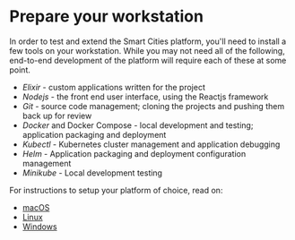 # Prepare your workstation
In order to test and extend the Smart Cities platform, you'll need to install a few tools on your workstation.
While you may not need all of the following, end-to-end development of the platform will require each of these at some point.
* _Elixir_ - custom applications written for the project
* *Nodejs* - the front end user interface, using the Reactjs framework
* *Git* - source code management; cloning the projects and pushing them back up for review
* *Docker* and Docker Compose - local development and testing; application packaging and deployment
* *Kubectl* - Kubernetes cluster management and application debugging
* *Helm* - Application packaging and deployment configuration management
* *Minikube* - Local development testing

For instructions to setup your platform of choice, read on:
* [macOS](https://github.com/smartcitiesdata/smartcitiesdata/wiki/macOS-Setup)
* [Linux](https://github.com/smartcitiesdata/smartcitiesdata/wiki/Linux-Setup)
* [Windows](https://github.com/smartcitiesdata/smartcitiesdata/wiki/Windows-Setup)